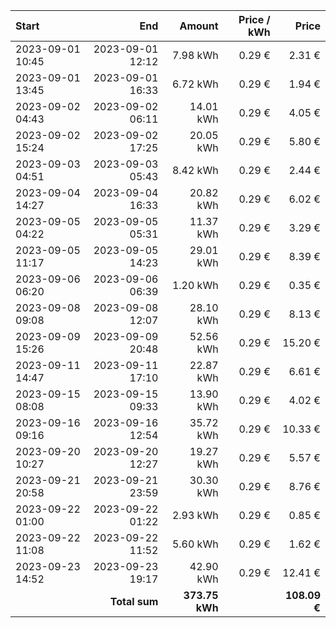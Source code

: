 | Start            |              End |         Amount | Price / kWh |        Price |
| :--------------- | ---------------: | -------------: | ----------: | -----------: |
| 2023-09-01 10:45 | 2023-09-01 12:12 |       7.98 kWh |      0.29 € |       2.31 € |
| 2023-09-01 13:45 | 2023-09-01 16:33 |       6.72 kWh |      0.29 € |       1.94 € |
| 2023-09-02 04:43 | 2023-09-02 06:11 |      14.01 kWh |      0.29 € |       4.05 € |
| 2023-09-02 15:24 | 2023-09-02 17:25 |      20.05 kWh |      0.29 € |       5.80 € |
| 2023-09-03 04:51 | 2023-09-03 05:43 |       8.42 kWh |      0.29 € |       2.44 € |
| 2023-09-04 14:27 | 2023-09-04 16:33 |      20.82 kWh |      0.29 € |       6.02 € |
| 2023-09-05 04:22 | 2023-09-05 05:31 |      11.37 kWh |      0.29 € |       3.29 € |
| 2023-09-05 11:17 | 2023-09-05 14:23 |      29.01 kWh |      0.29 € |       8.39 € |
| 2023-09-06 06:20 | 2023-09-06 06:39 |       1.20 kWh |      0.29 € |       0.35 € |
| 2023-09-08 09:08 | 2023-09-08 12:07 |      28.10 kWh |      0.29 € |       8.13 € |
| 2023-09-09 15:26 | 2023-09-09 20:48 |      52.56 kWh |      0.29 € |      15.20 € |
| 2023-09-11 14:47 | 2023-09-11 17:10 |      22.87 kWh |      0.29 € |       6.61 € |
| 2023-09-15 08:08 | 2023-09-15 09:33 |      13.90 kWh |      0.29 € |       4.02 € |
| 2023-09-16 09:16 | 2023-09-16 12:54 |      35.72 kWh |      0.29 € |      10.33 € |
| 2023-09-20 10:27 | 2023-09-20 12:27 |      19.27 kWh |      0.29 € |       5.57 € |
| 2023-09-21 20:58 | 2023-09-21 23:59 |      30.30 kWh |      0.29 € |       8.76 € |
| 2023-09-22 01:00 | 2023-09-22 01:22 |       2.93 kWh |      0.29 € |       0.85 € |
| 2023-09-22 11:08 | 2023-09-22 11:52 |       5.60 kWh |      0.29 € |       1.62 € |
| 2023-09-23 14:52 | 2023-09-23 19:17 |      42.90 kWh |      0.29 € |      12.41 € |
|                  |    **Total sum** | **373.75 kWh** |             | **108.09 €** |